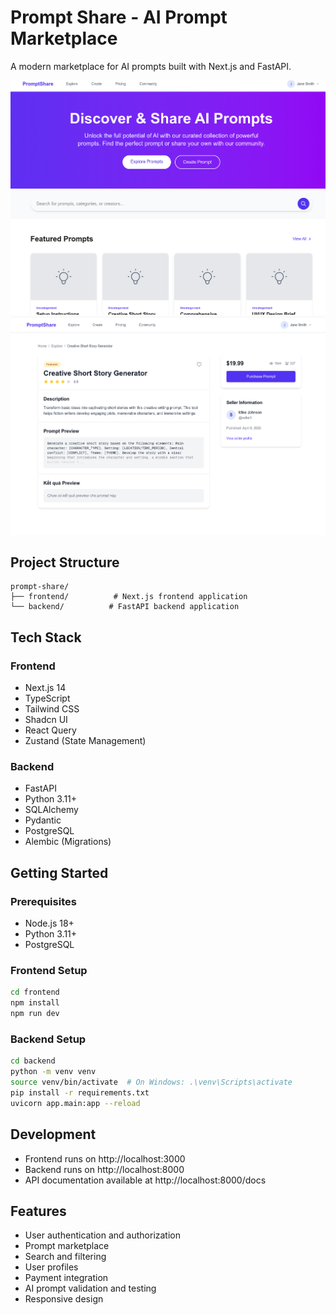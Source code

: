 # Prompt Share - AI Prompt Marketplace

A modern marketplace for AI prompts built with Next.js and FastAPI.

![Trang chu](trang-chu.png)
![Prompt Share](detail.png)

## Project Structure

```
prompt-share/
├── frontend/          # Next.js frontend application
└── backend/          # FastAPI backend application
```

## Tech Stack

### Frontend
- Next.js 14
- TypeScript
- Tailwind CSS
- Shadcn UI
- React Query
- Zustand (State Management)

### Backend
- FastAPI
- Python 3.11+
- SQLAlchemy
- Pydantic
- PostgreSQL
- Alembic (Migrations)

## Getting Started

### Prerequisites
- Node.js 18+
- Python 3.11+
- PostgreSQL

### Frontend Setup
```bash
cd frontend
npm install
npm run dev
```

### Backend Setup
```bash
cd backend
python -m venv venv
source venv/bin/activate  # On Windows: .\venv\Scripts\activate
pip install -r requirements.txt
uvicorn app.main:app --reload
```

## Development

- Frontend runs on http://localhost:3000
- Backend runs on http://localhost:8000
- API documentation available at http://localhost:8000/docs

## Features

- User authentication and authorization
- Prompt marketplace
- Search and filtering
- User profiles
- Payment integration
- AI prompt validation and testing
- Responsive design
